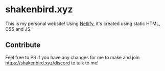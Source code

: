 # shakenbird.xyz

This is my personal website! Using [Netlify](https://netlify.com), it's created using static HTML, CSS and JS.
## Contribute
Feel free to PR if you have any changes for me to make and join https://shakenbird.xyz/discord to talk to me!
